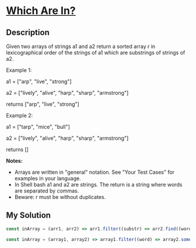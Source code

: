 # [Which Are In?](https://www.codewars.com/kata/550554fd08b86f84fe000a58)

## Description

Given two arrays of strings a1 and a2 return a sorted array r in lexicographical order of the strings of a1 which are substrings of strings of a2.

Example 1:

a1 = ["arp", "live", "strong"]

a2 = ["lively", "alive", "harp", "sharp", "armstrong"]

returns ["arp", "live", "strong"]

Example 2:

a1 = ["tarp", "mice", "bull"]

a2 = ["lively", "alive", "harp", "sharp", "armstrong"]

returns []

**Notes:**

- Arrays are written in "general" notation. See "Your Test Cases" for examples in your language.
- In Shell bash a1 and a2 are strings. The return is a string where words are separated by commas.
- Beware: r must be without duplicates.

## My Solution

```js
const inArray = (arr1, arr2) => arr1.filter((substr) => arr2.find((word) => word.match(substr))).sort();
```

```js
const inArray = (array1, array2) => array1.filter((word) => array2.some((w) => w.includes(word))).sort();
```

